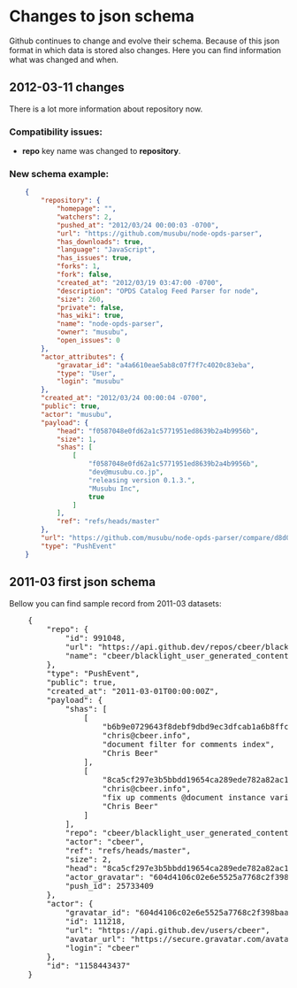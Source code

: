 # Changes to json schema

Github continues to change and evolve their schema. 
Because of this json format in which data is stored also changes.
Here you can find information what was changed and when.


## 2012-03-11 changes

There is a lot more information about repository now.

### Compatibility issues:
  
  * **repo** key name was changed to **repository**. 

### New schema example:

```json
    {
		"repository": {
		    "homepage": "",
		    "watchers": 2,
		    "pushed_at": "2012/03/24 00:00:03 -0700",
		    "url": "https://github.com/musubu/node-opds-parser",
		    "has_downloads": true,
		    "language": "JavaScript",
		    "has_issues": true,
		    "forks": 1,
		    "fork": false,
		    "created_at": "2012/03/19 03:47:00 -0700",
		    "description": "OPDS Catalog Feed Parser for node",
		    "size": 260,
		    "private": false,
		    "has_wiki": true,
		    "name": "node-opds-parser",
		    "owner": "musubu",
		    "open_issues": 0
		},
		"actor_attributes": {
		    "gravatar_id": "a4a6610eae5ab8c07f7f7c4020c83eba",
		    "type": "User",
		    "login": "musubu"
		},
		"created_at": "2012/03/24 00:00:04 -0700",
		"public": true,
		"actor": "musubu",
		"payload": {
		    "head": "f0587048e0fd62a1c5771951ed8639b2a4b9956b",
		    "size": 1,
		    "shas": [
		        [
		            "f0587048e0fd62a1c5771951ed8639b2a4b9956b",
		            "dev@musubu.co.jp",
		            "releasing version 0.1.3.",
		            "Musubu Inc",
		            true
		        ]
		    ],
		    "ref": "refs/heads/master"
		},
		"url": "https://github.com/musubu/node-opds-parser/compare/d8d0b627a6...f0587048e0",
		"type": "PushEvent"
	}
```


## 2011-03 first json schema

Bellow you can find sample record from 2011-03 datasets:

<pre>
	{
		"repo": {
		    "id": 991048,
		    "url": "https://api.github.dev/repos/cbeer/blacklight_user_generated_content",
		    "name": "cbeer/blacklight_user_generated_content"
		},
		"type": "PushEvent",
		"public": true,
		"created_at": "2011-03-01T00:00:00Z",
		"payload": {
		    "shas": [
		        [
		            "b6b9e0729643f8debf9dbd9ec3dfcab1a6b8ffcb",
		            "chris@cbeer.info",
		            "document filter for comments index",
		            "Chris Beer"
		        ],
		        [
		            "8ca5cf297e3b5bbdd19654ca289ede782a82ac1f",
		            "chris@cbeer.info",
		            "fix up comments @document instance variable",
		            "Chris Beer"
		        ]
		    ],
		    "repo": "cbeer/blacklight_user_generated_content",
		    "actor": "cbeer",
		    "ref": "refs/heads/master",
		    "size": 2,
		    "head": "8ca5cf297e3b5bbdd19654ca289ede782a82ac1f",
		    "actor_gravatar": "604d4106c02e6e5525a7768c2f398baa",
		    "push_id": 25733409
		},
		"actor": {
		    "gravatar_id": "604d4106c02e6e5525a7768c2f398baa",
		    "id": 111218,
		    "url": "https://api.github.dev/users/cbeer",
		    "avatar_url": "https://secure.gravatar.com/avatar/604d4106c02e6e5525a7768c2f398baa?d=http://github.dev%2Fimages%2Fgravatars%2Fgravatar-user-420.png",
		    "login": "cbeer"
		},
		"id": "1158443437"
	}
</pre>
